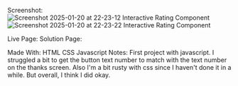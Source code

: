 
Screenshot: 
![Screenshot 2025-01-20 at 22-23-12 Interactive Rating Component](https://github.com/user-attachments/assets/de9e72b1-e1bb-4ba8-ac3e-174584be5332)
![Screenshot 2025-01-20 at 22-23-22 Interactive Rating Component](https://github.com/user-attachments/assets/cb976ab5-9b37-42cc-9668-7aa0fe275c43)


Live Page:
Solution Page:

Made With:
HTML
CSS
Javascript
Notes:
First project with javascript. I struggled a bit to get the button text number to match with the text number on the thanks screen. Also I'm a bit rusty with css since I haven't done it in a while. But overall, I think I did okay.
